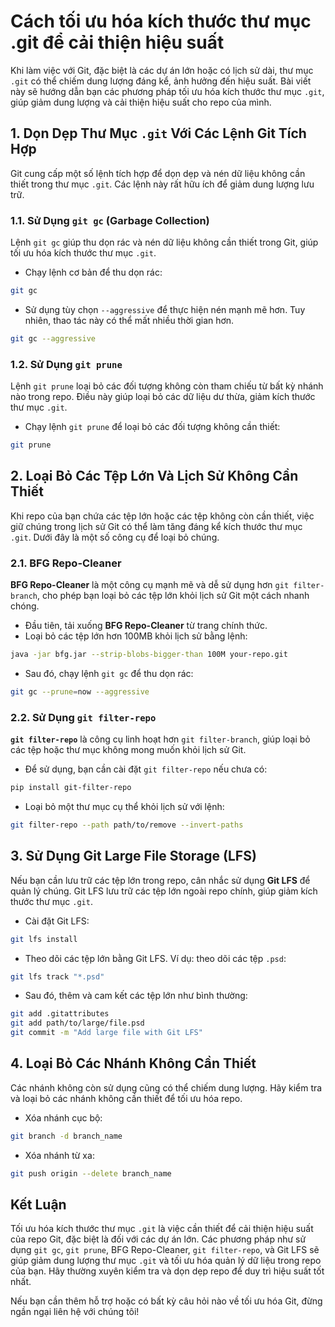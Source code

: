 # Cách tối ưu hóa kích thước thư mục .git để cải thiện hiệu suất

Khi làm việc với Git, đặc biệt là các dự án lớn hoặc có lịch sử dài, thư mục `.git` có thể chiếm dung lượng đáng kể, ảnh hưởng đến hiệu suất. Bài viết này sẽ hướng dẫn bạn các phương pháp tối ưu hóa kích thước thư mục `.git`, giúp giảm dung lượng và cải thiện hiệu suất cho repo của mình.

## 1. Dọn Dẹp Thư Mục `.git` Với Các Lệnh Git Tích Hợp

Git cung cấp một số lệnh tích hợp để dọn dẹp và nén dữ liệu không cần thiết trong thư mục `.git`. Các lệnh này rất hữu ích để giảm dung lượng lưu trữ.

### **1.1. Sử Dụng `git gc` (Garbage Collection)**

Lệnh `git gc` giúp thu dọn rác và nén dữ liệu không cần thiết trong Git, giúp tối ưu hóa kích thước thư mục `.git`.

* Chạy lệnh cơ bản để thu dọn rác:

```bash
git gc
```

* Sử dụng tùy chọn `--aggressive` để thực hiện nén mạnh mẽ hơn. Tuy nhiên, thao tác này có thể mất nhiều thời gian hơn.

```bash
git gc --aggressive
```

### **1.2. Sử Dụng `git prune`**

Lệnh `git prune` loại bỏ các đối tượng không còn tham chiếu từ bất kỳ nhánh nào trong repo. Điều này giúp loại bỏ các dữ liệu dư thừa, giảm kích thước thư mục `.git`.

* Chạy lệnh `git prune` để loại bỏ các đối tượng không cần thiết:

```bash
git prune
```

## 2. Loại Bỏ Các Tệp Lớn Và Lịch Sử Không Cần Thiết

Khi repo của bạn chứa các tệp lớn hoặc các tệp không còn cần thiết, việc giữ chúng trong lịch sử Git có thể làm tăng đáng kể kích thước thư mục `.git`. Dưới đây là một số công cụ để loại bỏ chúng.

### **2.1. BFG Repo-Cleaner**

**BFG Repo-Cleaner** là một công cụ mạnh mẽ và dễ sử dụng hơn `git filter-branch`, cho phép bạn loại bỏ các tệp lớn khỏi lịch sử Git một cách nhanh chóng.

* Đầu tiên, tải xuống **BFG Repo-Cleaner** từ trang chính thức.
* Loại bỏ các tệp lớn hơn 100MB khỏi lịch sử bằng lệnh:

```bash
java -jar bfg.jar --strip-blobs-bigger-than 100M your-repo.git
```

* Sau đó, chạy lệnh `git gc` để thu dọn rác:

```bash
git gc --prune=now --aggressive
```

### **2.2. Sử Dụng `git filter-repo`**

**`git filter-repo`** là công cụ linh hoạt hơn `git filter-branch`, giúp loại bỏ các tệp hoặc thư mục không mong muốn khỏi lịch sử Git.

* Để sử dụng, bạn cần cài đặt `git filter-repo` nếu chưa có:

```bash
pip install git-filter-repo
```

* Loại bỏ một thư mục cụ thể khỏi lịch sử với lệnh:

```bash
git filter-repo --path path/to/remove --invert-paths
```

## 3. Sử Dụng Git Large File Storage (LFS)

Nếu bạn cần lưu trữ các tệp lớn trong repo, cân nhắc sử dụng **Git LFS** để quản lý chúng. Git LFS lưu trữ các tệp lớn ngoài repo chính, giúp giảm kích thước thư mục `.git`.

* Cài đặt Git LFS:

```bash
git lfs install
```

* Theo dõi các tệp lớn bằng Git LFS. Ví dụ: theo dõi các tệp `.psd`:

```bash
git lfs track "*.psd"
```

* Sau đó, thêm và cam kết các tệp lớn như bình thường:

```bash
git add .gitattributes
git add path/to/large/file.psd
git commit -m "Add large file with Git LFS"
```

## 4. Loại Bỏ Các Nhánh Không Cần Thiết

Các nhánh không còn sử dụng cũng có thể chiếm dung lượng. Hãy kiểm tra và loại bỏ các nhánh không cần thiết để tối ưu hóa repo.

* Xóa nhánh cục bộ:

```bash
git branch -d branch_name
```

* Xóa nhánh từ xa:

```bash
git push origin --delete branch_name
```

## Kết Luận

Tối ưu hóa kích thước thư mục `.git` là việc cần thiết để cải thiện hiệu suất của repo Git, đặc biệt là đối với các dự án lớn. Các phương pháp như sử dụng `git gc`, `git prune`, BFG Repo-Cleaner, `git filter-repo`, và Git LFS sẽ giúp giảm dung lượng thư mục `.git` và tối ưu hóa quản lý dữ liệu trong repo của bạn. Hãy thường xuyên kiểm tra và dọn dẹp repo để duy trì hiệu suất tốt nhất.

Nếu bạn cần thêm hỗ trợ hoặc có bất kỳ câu hỏi nào về tối ưu hóa Git, đừng ngần ngại liên hệ với chúng tôi!
